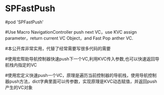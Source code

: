 # SPFastPush

#pod 'SPFastPush'                 

#Use Macro NavigationController push next VC，use KVC assign parameter，return current VC Object，and Fast Pop anther VC.

#本公开库非常实用，代替了经常需要写很多代码的需要

#使用宏帮助导航控制器快速push下一个VC,利用KVC传入参数,也可以快速返回导航栈内指定的VC

#使用宏定义快速push一个VC，原理是遍历当前控制器的导航栈，使用导航控制器push方法，dict字典里面可以传参数，实现原理是KVC动态赋值，并返回push产生的VC对象
